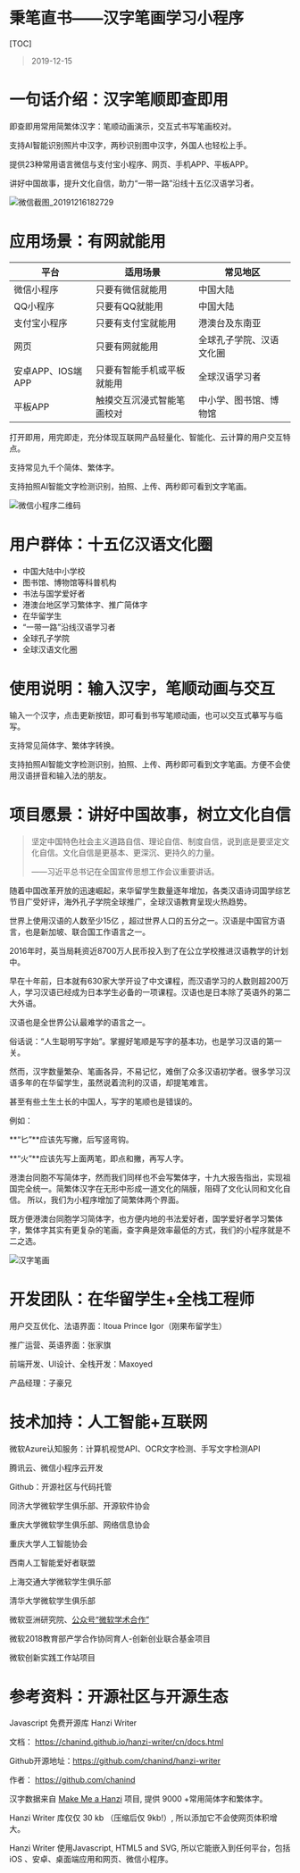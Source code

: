 # 秉笔直书——汉字笔画学习小程序

[TOC]

> 2019-12-15

# 一句话介绍：汉字笔顺即查即用

即查即用常用简繁体汉字：笔顺动画演示，交互式书写笔画校对。

支持AI智能识别照片中汉字，两秒识别图中汉字，外国人也轻松上手。

提供23种常用语言微信与支付宝小程序、网页、手机APP、平板APP。

讲好中国故事，提升文化自信，助力“一带一路”沿线十五亿汉语学习者。

![微信截图_20191216182729](秉笔直书——汉字笔画学习小程序.assets/微信截图_20191216182729.png)

# 应用场景：有网就能用

| 平台              | 适用场景                   | 常见地区                 |
| ----------------- | -------------------------- | ------------------------ |
| 微信小程序        | 只要有微信就能用           | 中国大陆                 |
| QQ小程序          | 只要有QQ就能用             | 中国大陆                 |
| 支付宝小程序      | 只要有支付宝就能用         | 港澳台及东南亚           |
| 网页              | 只要有网就能用             | 全球孔子学院、汉语文化圈 |
| 安卓APP、IOS端APP | 只要有智能手机或平板就能用 | 全球汉语学习者           |
| 平板APP           | 触摸交互沉浸式智能笔画校对 | 中小学、图书馆、博物馆   |

打开即用，用完即走，充分体现互联网产品轻量化、智能化、云计算的用户交互特点。

支持常见九千个简体、繁体字。

支持拍照AI智能文字检测识别，拍照、上传、两秒即可看到文字笔画。

![微信小程序二维码](秉笔直书——汉字笔画学习小程序.assets/微信小程序二维码.jpg)

# 用户群体：十五亿汉语文化圈

- 中国大陆中小学校
- 图书馆、博物馆等科普机构
- 书法与国学爱好者
- 港澳台地区学习繁体字、推广简体字
- 在华留学生
- “一带一路”沿线汉语学习者
- 全球孔子学院
- 全球汉语文化圈



# 使用说明：输入汉字，笔顺动画与交互

输入一个汉字，点击更新按钮，即可看到书写笔顺动画，也可以交互式摹写与临写。

支持常见简体字、繁体字转换。

支持拍照AI智能文字检测识别，拍照、上传、两秒即可看到文字笔画。方便不会使用汉语拼音和输入法的朋友。



# 项目愿景：讲好中国故事，树立文化自信

> 坚定中国特色社会主义道路自信、理论自信、制度自信，说到底是要坚定文化自信。文化自信是更基本、更深沉、更持久的力量。 
>
> ——习近平总书记在全国宣传思想工作会议重要讲话。 

随着中国改革开放的迅速崛起，来华留学生数量逐年增加，各类汉语诗词国学综艺节目广受好评，海外孔子学院全球推广，全球汉语教育呈现火热趋势。

世界上使用汉语的人数至少15亿  ，超过世界人口的五分之一。汉语是中国官方语言，也是新加坡、联合国工作语言之一。

 2016年时，英当局耗资近8700万人民币投入到了在公立学校推进汉语教学的计划中。 

早在十年前，日本就有630家大学开设了中文课程，而汉语学习的人数则超200万人，学习汉语已经成为日本学生必备的一项课程。汉语也是日本除了英语外的第二大外语。 

汉语也是全世界公认最难学的语言之一。

俗话说：“人生聪明写字始”。掌握好笔顺是写字的基本功，也是学习汉语的第一关。

然而，汉字数量繁杂、笔画各异，不易记忆，难倒了众多汉语初学者。很多学习汉语多年的在华留学生，虽然说着流利的汉语，却提笔难言。

甚至有些土生土长的中国人，写字的笔顺也是错误的。

例如：

**“匕”**应该先写撇，后写竖弯钩。 

 **“火”**应该先写上面两笔，即点和撇，再写人字。 

港澳台同胞不写简体字，然而我们同样也不会写繁体字，十九大报告指出，实现祖国完全统一。简繁体汉字在无形中形成一道文化的隔膜，阻碍了文化认同和文化自信。
所以，我们为小程序增加了简繁体两个界面。

既方便港澳台同胞学习简体字，也方便内地的书法爱好者，国学爱好者学习繁体字，繁体字其实有更复杂的笔画，查字典是效率最低的方式，我们的小程序就是不二之选。

![汉字笔画](秉笔直书——汉字笔画学习小程序.assets/汉字笔画.jpg)

# 开发团队：在华留学生+全栈工程师

用户交互优化、法语界面：Itoua Prince Igor（刚果布留学生） 

推广运营、英语界面：张家旗

前端开发、UI设计、全栈开发：Maxoyed 

产品经理：子豪兄 



# 技术加持：人工智能+互联网

微软Azure认知服务：计算机视觉API、OCR文字检测、手写文字检测API

腾讯云、微信小程序云开发

Github：开源社区与代码托管

同济大学微软学生俱乐部、开源软件协会

重庆大学微软学生俱乐部、网络信息协会

重庆大学人工智能协会

西南人工智能爱好者联盟

上海交通大学微软学生俱乐部

清华大学微软学生俱乐部

微软亚洲研究院、[公众号“微软学术合作”]( https://mp.weixin.qq.com/s?__biz=MzA4NzIyMDY0OA==&mid=2655393914&idx=1&sn=856eab64e998ca462810bca01e06effa&chksm=8b8e70bdbcf9f9ab538957946f52aa8f93c0802c300313f344c2200db04000547c8260cd2554&mpshare=1&scene=1&srcid=&sharer_sharetime=1575865576495&sharer_shareid=6769749247f3ee14ae2412c37799a914&key=0a80781bf411d28237bf6285a8dfff76b97d2b22873ab04394fc864d46461011a4759c057533639df2a286a63445992479a856acc202c87d95bcb16343f3c4bbfcf22167814dc01f784f707bd0de41b9&ascene=1&uin=MTY2ODQ4NTUyMQ%3D%3D&devicetype=Windows+10&version=62060833&lang=zh_CN&exportkey=Afy8zfGs8zOfhCom5Yqsny4%3D&pass_ticket=c7E76EHbxhu7RazSiAdfyXktjLuNC1AX0kPSggHBld2MGuG1mFDkaGq%2BduQ4lDHm )

微软2018教育部产学合作协同育人-创新创业联合基金项目

微软创新实践工作站项目



# 参考资料：开源社区与开源生态

Javascript 免费开源库  Hanzi Writer  

文档： https://chanind.github.io/hanzi-writer/cn/docs.html 

Github开源地址：https://github.com/chanind/hanzi-writer 

作者： https://github.com/chanind 



汉字数据来自 [Make Me a Hanzi](https://github.com/skishore/makemeahanzi) 项目, 提供 9000 +常用简体字和繁体字。 

 Hanzi Writer 库仅仅 30 kb （压缩后仅 9kb!）, 所以添加它不会使网页体积增大。 

 Hanzi Writer 使用Javascript, HTML5 and SVG, 所以它能嵌入到任何平台，包括 iOS 、安卓、桌面端应用和网页、微信小程序。 





